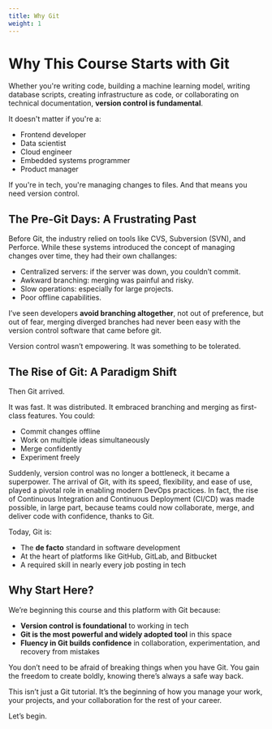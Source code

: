```yaml
---
title: Why Git
weight: 1
---
```


# Why This Course Starts with Git

Whether you're writing code, building a machine learning model, writing database scripts, creating infrastructure as code, or collaborating on technical documentation, **version control is fundamental**.

It doesn't matter if you're a:
- Frontend developer
- Data scientist
- Cloud engineer
- Embedded systems programmer
- Product manager

If you're in tech, you're managing changes to files. And that means you need version control.

## The Pre-Git Days: A Frustrating Past

Before Git, the industry relied on tools like CVS, Subversion (SVN), and Perforce. While these systems introduced the concept of managing changes over time, they had their own challanges:

- Centralized servers: if the server was down, you couldn’t commit.
- Awkward branching: merging was painful and risky.
- Slow operations: especially for large projects.
- Poor offline capabilities.

I’ve seen developers **avoid branching altogether**, not out of preference, but out of fear, merging diverged branches had never been easy with the version control software that came before git.

Version control wasn’t empowering. It was something to be tolerated.

## The Rise of Git: A Paradigm Shift

Then Git arrived.

It was fast. It was distributed. It embraced branching and merging as first-class features. You could:

- Commit changes offline
- Work on multiple ideas simultaneously
- Merge confidently
- Experiment freely

Suddenly, version control was no longer a bottleneck, it became a superpower. The arrival of Git, with its speed, flexibility, and ease of use, played a pivotal role in enabling modern DevOps practices. In fact, the rise of Continuous Integration and Continuous Deployment (CI/CD) was made possible, in large part, because teams could now collaborate, merge, and deliver code with confidence, thanks to Git. 

Today, Git is:
- The **de facto** standard in software development
- At the heart of platforms like GitHub, GitLab, and Bitbucket
- A required skill in nearly every job posting in tech

## Why Start Here?

We’re beginning this course and this platform with Git because:

- **Version control is foundational** to working in tech
- **Git is the most powerful and widely adopted tool** in this space
- **Fluency in Git builds confidence** in collaboration, experimentation, and recovery from mistakes

You don’t need to be afraid of breaking things when you have Git. You gain the freedom to create boldly, knowing there’s always a safe way back.

This isn’t just a Git tutorial. It’s the beginning of how you manage your work, your projects, and your collaboration for the rest of your career.

Let’s begin.
